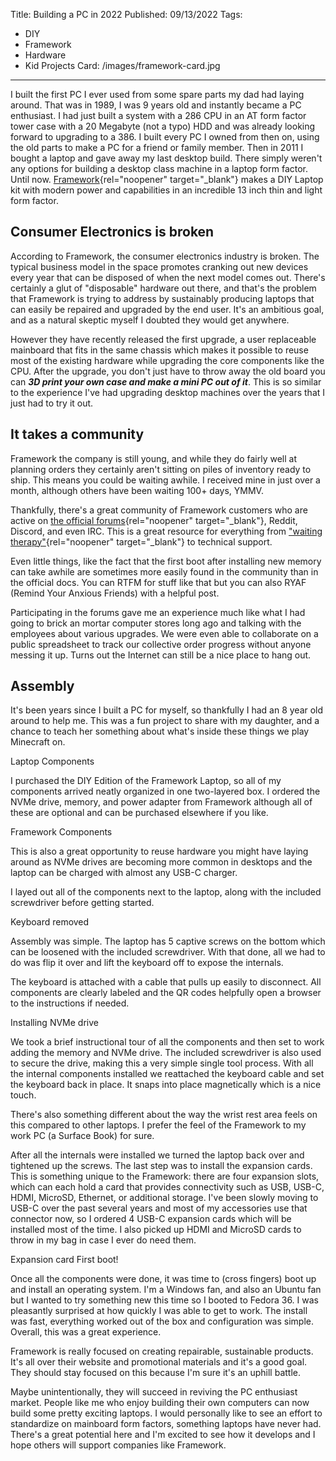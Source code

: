 Title: Building a PC in 2022
Published: 09/13/2022
Tags: 
  - DIY
  - Framework
  - Hardware
  - Kid Projects
Card: /images/framework-card.jpg
---

I built the first PC I ever used from some spare parts my dad had laying around. That was in 1989, I was 9 years old and instantly became a PC enthusiast. I had just built a system with a 286 CPU in an AT form factor tower case with a 20 Megabyte (not a typo) HDD and was already looking forward to upgrading to a 386. I built every PC I owned from then on, using the old parts to make a PC for a friend or family member. Then in 2011 I bought a laptop and gave away my last desktop build. There simply weren't any options for building a desktop class machine in a laptop form factor. Until now. [Framework](https://frame.work){rel="noopener" 
target="_blank"} makes a DIY Laptop kit with modern power and capabilities in an incredible 13 inch thin and light form factor.  

## Consumer Electronics is broken

According to Framework, the consumer electronics industry is broken. The typical business model in the space promotes cranking out new devices every year that can be disposed of when the next model comes out. There's certainly a glut of "disposable" hardware out there, and that's the problem that Framework is trying to address by sustainably producing laptops that can easily be repaired and upgraded by the end user.  It's an ambitious goal, and as a natural skeptic myself I doubted they would get anywhere. 

However they have recently released the first upgrade, a user replaceable mainboard that fits in the same chassis which makes it possible to reuse most of the existing hardware while upgrading the core components like the CPU. After the upgrade, you don't just have to throw away the old board you can ***3D print your own case and make a mini PC out of it***. This is so similar to the experience I've had upgrading desktop machines over the years that I just had to try it out. 
 
## It takes a community 

Framework the company is still young, and while they do fairly well at planning orders they certainly aren't sitting on piles of inventory ready to ship. This means you could be waiting awhile. I received mine in just over a month, although others have been waiting 100+ days, YMMV. 

Thankfully, there's a great community of Framework customers who are active on [the official forums](https://community.frame.work){rel="noopener" 
target="_blank"}, Reddit, Discord, and even IRC. This is a great resource for everything from ["waiting therapy"](https://community.frame.work/t/batch-2-intel-12th-guild/19490/427){rel="noopener" 
target="_blank"} to technical support. 

Even little things, like the fact that the first boot after installing new memory can take awhile are sometimes more easily found in the community than in the official docs. You can RTFM for stuff like that but you can also RYAF (Remind Your Anxious Friends) with a helpful post.  

Participating in the forums gave me an experience much like what I had going to brick an mortar computer stores long ago and talking with the employees about various upgrades. We were even able to collaborate on a public spreadsheet to track our collective order progress without anyone messing it up. Turns out the Internet can still be a nice place to hang out.

## Assembly

It's been years since I built a PC for myself, so thankfully I had an 8 year old around to help me. This was a fun project to share with my daughter, and a chance to teach her something about what's inside these things we play Minecraft on. 

<div class="container-right container-row">
<?# CaptionImage Src="/images/fwbox1.jpg" AltText="a photo of the Framework Laptop shipping box" Style="container-left"?>Laptop<?#/CaptionImage ?>

<?# CaptionImage Src="/images/fwbox2.jpg"  AltText="a photo of the second layer of the Framework Laptop shipping box" Style="container-right"?>Components<?#/CaptionImage ?>
</div>  
<p></p>
I purchased the DIY Edition of the Framework Laptop, so all of my components arrived neatly organized in one two-layered box. I ordered the NVMe drive, memory, and power adapter from Framework although all of these are optional and can be purchased elsewhere if you like. 
<p></p>
<div class="container container-row">
<?# CaptionImage Src="/images/fwunboxed.jpg" Style="container-right"?>Framework Components<?#/CaptionImage ?>

This is also a great opportunity to reuse hardware you might have laying around as NVMe drives are becoming more common in desktops and the laptop can be charged with almost any USB-C charger.

I layed out all of the components next to the laptop, along with the included screwdriver before getting started.
</div>
<p></p>

<div class="container container-row">
<?# CaptionImage Src="/images/fwopen.jpg" Style="container-left"?>Keyboard removed<?#/CaptionImage ?>

Assembly was simple. The laptop has 5 captive screws on the bottom which can be loosened with the included screwdriver. With that done, all we had to do was flip it over and lift the keyboard off to expose the internals. 

The keyboard is attached with a cable that pulls up easily to disconnect. All components are clearly labeled and the QR codes helpfully open a browser to the instructions if needed.

</div>
<p></p>

<div class="container container-row">
<?# CaptionImage Src="/images/fwinstall.jpg" Style="container-right"?>Installing NVMe drive<?#/CaptionImage ?>

We took a brief instructional tour of all the components and then set to work adding the memory and NVMe drive. The included screwdriver is also used to secure the drive, making this a very simple single tool process. With all the internal components installed we reattached the keyboard cable and set the keyboard back in place. It snaps into place magnetically which is a nice touch.

There's also something different about the way the wrist rest area feels on this compared to other laptops. I prefer the feel of the Framework to my work PC (a Surface Book) for sure.
</div>
<p></p>

After all the internals were installed we turned the laptop back over and tightened up the screws. The last step was to install the expansion cards. This is something unique to the Framework: there are four expansion slots, which can each hold a card that provides connectivity such as USB, USB-C, HDMI, MicroSD, Ethernet, or additional storage. I've been slowly moving to USB-C over the past several years and most of my accessories use that connector now, so I ordered 4 USB-C expansion cards which will be installed most of the time. I also picked up HDMI and MicroSD cards to throw in my bag in case I ever do need them. 

<div class="container-right container-row">
<?# CaptionImage Src="/images/fwcards.jpg" AltText="a photo showing installation of Framework Laptop expansion cards" Style="container-left"?>Expansion card<?#/CaptionImage ?>

<?# CaptionImage Src="/images/fwboot.jpg"  AltText="a photo of the framework boot screen" Style="container-right"?>First boot!<?#/CaptionImage ?>
</div> 
<p></p>

Once all the components were done, it was time to (cross fingers) boot up and install an operating system. I'm a Windows fan, and also an Ubuntu fan but I wanted to try something new this time so I booted to Fedora 36. I was pleasantly surprised at how quickly I was able to get to work. The install was fast, everything worked out of the box and configuration was simple. Overall, this was a great experience.

Framework is really focused on creating repairable, sustainable products. It's all over their website and promotional materials and it's a good goal. They should stay focused on this because I'm sure it's an uphill battle. 

Maybe unintentionally, they will succeed in reviving the PC enthusiast market. People like me who enjoy building their own computers can now build some pretty exciting laptops. I would personally like to see an effort to standardize on mainboard form factors, something laptops have never had. There's a great potential here and I'm excited to see how it develops and I hope others will support companies like Framework. 



